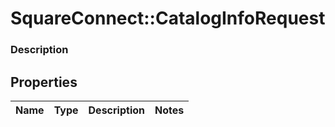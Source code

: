 # SquareConnect::CatalogInfoRequest

### Description



## Properties
Name | Type | Description | Notes
------------ | ------------- | ------------- | -------------


